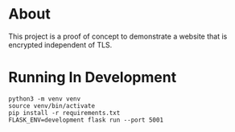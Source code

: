 # About
This project is a proof of concept to demonstrate a website that is encrypted independent of TLS.

# Running In Development
```
python3 -m venv venv
source venv/bin/activate
pip install -r requirements.txt
FLASK_ENV=development flask run --port 5001
```